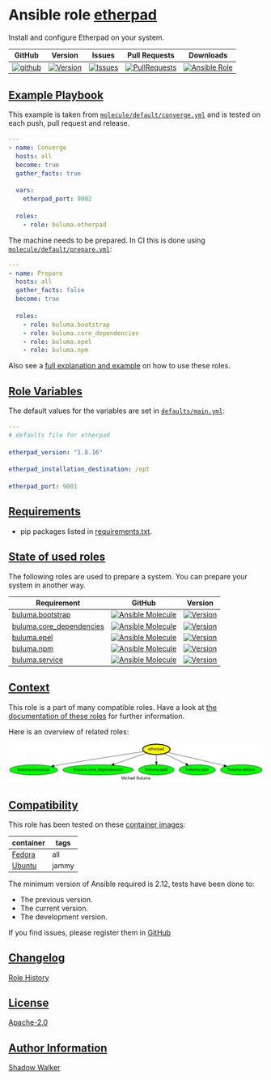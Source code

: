 # Ansible role [etherpad](https://galaxy.ansible.com/ui/standalone/roles/buluma/etherpad/documentation)

Install and configure Etherpad on your system.

|GitHub|Version|Issues|Pull Requests|Downloads|
|------|-------|------|-------------|---------|
|[![github](https://github.com/buluma/ansible-role-etherpad/actions/workflows/molecule.yml/badge.svg)](https://github.com/buluma/ansible-role-etherpad/actions/workflows/molecule.yml)|[![Version](https://img.shields.io/github/release/buluma/ansible-role-etherpad.svg)](https://github.com/buluma/ansible-role-etherpad/releases/)|[![Issues](https://img.shields.io/github/issues/buluma/ansible-role-etherpad.svg)](https://github.com/buluma/ansible-role-etherpad/issues/)|[![PullRequests](https://img.shields.io/github/issues-pr-closed-raw/buluma/ansible-role-etherpad.svg)](https://github.com/buluma/ansible-role-etherpad/pulls/)|[![Ansible Role](https://img.shields.io/ansible/role/d/buluma/etherpad)](https://galaxy.ansible.com/ui/standalone/roles/buluma/etherpad/documentation)|

## [Example Playbook](#example-playbook)

This example is taken from [`molecule/default/converge.yml`](https://github.com/buluma/ansible-role-etherpad/blob/master/molecule/default/converge.yml) and is tested on each push, pull request and release.

```yaml
---
- name: Converge
  hosts: all
  become: true
  gather_facts: true

  vars:
    etherpad_port: 9002

  roles:
    - role: buluma.etherpad
```

The machine needs to be prepared. In CI this is done using [`molecule/default/prepare.yml`](https://github.com/buluma/ansible-role-etherpad/blob/master/molecule/default/prepare.yml):

```yaml
---
- name: Prepare
  hosts: all
  gather_facts: false
  become: true

  roles:
    - role: buluma.bootstrap
    - role: buluma.core_dependencies
    - role: buluma.epel
    - role: buluma.npm
```

Also see a [full explanation and example](https://buluma.github.io/how-to-use-these-roles.html) on how to use these roles.

## [Role Variables](#role-variables)

The default values for the variables are set in [`defaults/main.yml`](https://github.com/buluma/ansible-role-etherpad/blob/master/defaults/main.yml):

```yaml
---
# defaults file for etherpad

etherpad_version: "1.8.16"

etherpad_installation_destination: /opt

etherpad_port: 9001
```

## [Requirements](#requirements)

- pip packages listed in [requirements.txt](https://github.com/buluma/ansible-role-etherpad/blob/master/requirements.txt).

## [State of used roles](#state-of-used-roles)

The following roles are used to prepare a system. You can prepare your system in another way.

| Requirement | GitHub | Version |
|-------------|--------|--------|
|[buluma.bootstrap](https://galaxy.ansible.com/buluma/bootstrap)|[![Ansible Molecule](https://github.com/buluma/ansible-role-bootstrap/actions/workflows/molecule.yml/badge.svg)](https://github.com/buluma/ansible-role-bootstrap/actions/workflows/molecule.yml)|[![Version](https://img.shields.io/github/release/buluma/ansible-role-bootstrap.svg)](https://github.com/shadowwalker/ansible-role-bootstrap)|
|[buluma.core_dependencies](https://galaxy.ansible.com/buluma/core_dependencies)|[![Ansible Molecule](https://github.com/buluma/ansible-role-core_dependencies/actions/workflows/molecule.yml/badge.svg)](https://github.com/buluma/ansible-role-core_dependencies/actions/workflows/molecule.yml)|[![Version](https://img.shields.io/github/release/buluma/ansible-role-core_dependencies.svg)](https://github.com/shadowwalker/ansible-role-core_dependencies)|
|[buluma.epel](https://galaxy.ansible.com/buluma/epel)|[![Ansible Molecule](https://github.com/buluma/ansible-role-epel/actions/workflows/molecule.yml/badge.svg)](https://github.com/buluma/ansible-role-epel/actions/workflows/molecule.yml)|[![Version](https://img.shields.io/github/release/buluma/ansible-role-epel.svg)](https://github.com/shadowwalker/ansible-role-epel)|
|[buluma.npm](https://galaxy.ansible.com/buluma/npm)|[![Ansible Molecule](https://github.com/buluma/ansible-role-npm/actions/workflows/molecule.yml/badge.svg)](https://github.com/buluma/ansible-role-npm/actions/workflows/molecule.yml)|[![Version](https://img.shields.io/github/release/buluma/ansible-role-npm.svg)](https://github.com/shadowwalker/ansible-role-npm)|
|[buluma.service](https://galaxy.ansible.com/buluma/service)|[![Ansible Molecule](https://github.com/buluma/ansible-role-service/actions/workflows/molecule.yml/badge.svg)](https://github.com/buluma/ansible-role-service/actions/workflows/molecule.yml)|[![Version](https://img.shields.io/github/release/buluma/ansible-role-service.svg)](https://github.com/shadowwalker/ansible-role-service)|

## [Context](#context)

This role is a part of many compatible roles. Have a look at [the documentation of these roles](https://buluma.github.io/) for further information.

Here is an overview of related roles:

![dependencies](https://raw.githubusercontent.com/buluma/ansible-role-etherpad/png/requirements.png "Dependencies")

## [Compatibility](#compatibility)

This role has been tested on these [container images](https://hub.docker.com/u/buluma):

|container|tags|
|---------|----|
|[Fedora](https://hub.docker.com/r/buluma/fedora)|all|
|[Ubuntu](https://hub.docker.com/r/buluma/ubuntu)|jammy|

The minimum version of Ansible required is 2.12, tests have been done to:

- The previous version.
- The current version.
- The development version.

If you find issues, please register them in [GitHub](https://github.com/buluma/ansible-role-etherpad/issues)

## [Changelog](#changelog)

[Role History](https://github.com/buluma/ansible-role-etherpad/blob/master/CHANGELOG.md)

## [License](#license)

[Apache-2.0](https://github.com/buluma/ansible-role-etherpad/blob/master/LICENSE)

## [Author Information](#author-information)

[Shadow Walker](https://buluma.github.io/)
